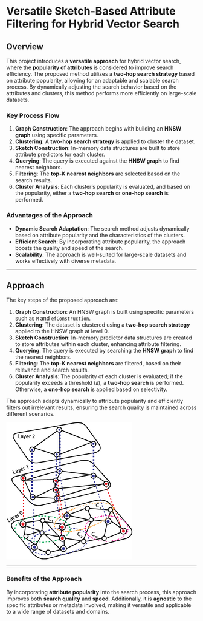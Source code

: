# Versatile Sketch-Based Attribute Filtering for Hybrid Vector Search

## Overview

This project introduces a **versatile approach** for hybrid vector search, where the **popularity of attributes** is considered to improve search efficiency. The proposed method utilizes a **two-hop search strategy** based on attribute popularity, allowing for an adaptable and scalable search process. By dynamically adjusting the search behavior based on the attributes and clusters, this method performs more efficiently on large-scale datasets. 

### Key Process Flow

1. **Graph Construction**: The approach begins with building an **HNSW graph** using specific parameters.
2. **Clustering**: A **two-hop search strategy** is applied to cluster the dataset.
3. **Sketch Construction**: In-memory data structures are built to store attribute predictors for each cluster.
4. **Querying**: The query is executed against the **HNSW graph** to find nearest neighbors.
5. **Filtering**: The **top-K nearest neighbors** are selected based on the search results.
6. **Cluster Analysis**: Each cluster’s popularity is evaluated, and based on the popularity, either a **two-hop search** or **one-hop search** is performed.

### Advantages of the Approach

- **Dynamic Search Adaptation**: The search method adjusts dynamically based on attribute popularity and the characteristics of the clusters.
- **Efficient Search**: By incorporating attribute popularity, the approach boosts the quality and speed of the search.
- **Scalability**: The approach is well-suited for large-scale datasets and works effectively with diverse metadata.

---

## Approach

The key steps of the proposed approach are:

1. **Graph Construction**: An HNSW graph is built using specific parameters such as `M` and `efConstruction`.
2. **Clustering**: The dataset is clustered using a **two-hop search strategy** applied to the HNSW graph at level 0.
3. **Sketch Construction**: In-memory predictor data structures are created to store attributes within each cluster, enhancing attribute filtering.
4. **Querying**: The query is executed by searching the **HNSW graph** to find the nearest neighbors.
5. **Filtering**: The **top-K nearest neighbors** are filtered, based on their relevance and search results.
6. **Cluster Analysis**: The popularity of each cluster is evaluated; if the popularity exceeds a threshold (`Δ`), a **two-hop search** is performed. Otherwise, a **one-hop search** is applied based on selectivity.

The approach adapts dynamically to attribute popularity and efficiently filters out irrelevant results, ensuring the search quality is maintained across different scenarios.

![ClusteredHNSW](https://raw.githubusercontent.com/AdeelAslamUnimore/Clustered_Hybrid_Search/main/ClusteringHNSW.png)

---

### Benefits of the Approach

By incorporating **attribute popularity** into the search process, this approach improves both **search quality** and **speed**. Additionally, it is **agnostic** to the specific attributes or metadata involved, making it versatile and applicable to a wide range of datasets and domains.

